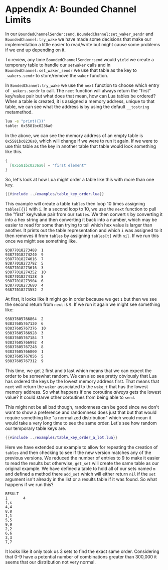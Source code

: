 # Appendix A: Bounded Channel Limits

In our `BoundedChannelSender:send`, `BoundedChannel:set_waker_sendr` and
`BoundedChannel:try_wake` we have made some decisions that make our implementation a little easier
to read/write but might cause some problems if we end up depending on it.

To review, any time `BoundedChannelSender:send` would `yield` we create a temporary table
to handle our `setwaker` calls and in `BoundedChannel:set_waker_sendr`
we use that table as the key to `_wakers.sendr` to store/remove the `waker` function.

In `BondedChannel:try_wake` we use the `next` function to choose which entry of `_wakers.sendr` to
call. The `next` function will always return the "first" key/value pair but what does that mean,
how can Lua tables be ordered? When a table is created, it is assigned a memory address, unique
to that table, we can see what the address is by using the default `__tostring` metamethod.

```sh
lua -e "print({})"
table: 0x5581bc0236a0
```

In the above, we can see the memory address of an empty table is `0x5581bc0236a0`, which will
change if we were to run it again. If we were to use this table as the key in another table that
table would look something like this.

```lua
{
  [0x5581bc0236a0] = "first element"
}
```
So, let's look at how Lua might order a table like this with more than one key.

<!-- Now that we have that outline, let's go over how this might negatively impact our send wakers.
The key issue here is that `next` will return the `waker` associated to the `wake_t` that has
the lowest memory address meaning we could potentially end up starving one of our senders if
our queue is full more than it is not. For example. -->

```lua
{{#include ../examples/table_key_order.lua}}
```

This example will create a table `tables` then loop 10 times assigning `tables[{}]` with `i`.
In a second loop to 10, we use the `next` function to pull the "first" key/value pair from
our `tables`. We then convert `t` by converting it into a hex string and then converting it
back into a number, which may be easier to read for some than trying to tell which hex value
is larger than another. It prints out the table representation and which `i` was assigned to it
then removes it from `tables` by assigning `tables[t]` with `nil`. If we run this once we might
see something like. 

```
93877018273488  1
93877018274240  9
93877018274016  7
93877018273792  5
93877018273616  3
93877018274352  10
93877018274128  8
93877018273904  6
93877018273680  4
93877018273552  2
```

At first, it looks like it might go in order because we get `1` but then we
see the second return from `next` is `9`. If we run it again we might see something like:


```sh
93837605766864  2
93837605767120  6
93837605767376  10
93837605766928  3
93837605767184  7
93837605766992  4
93837605767248  8
93837605766800  1
93837605767056  5
93837605767312  9
```

This time, we get `2` first and `9` last which means that we can expect the order to be somewhat
random. We can also see pretty obviously that Lua has ordered the keys by the lowest memory address
first. That means that `next` will return the `waker` associated to the `wake_t` that has
the lowest memory address. So what happens if one coroutine _always_ gets the lowest value?
It could starve other coroutines from being able to `send`.

This might not be all bad though, randomness can be good since we don't want to show a preference
and randomness does just that but that would require something like "a normalized distribution"
which would mean it would take a very long time to see the same order. Let's see how random our
temporary table keys are.

```lua
{{#include ../examples/table_key_order_a_lot.lua}}
```

Here we have extended our example to allow for repeating the creation of `tables` and then checking
to see if the new version matches any of the previous versions. We reduced the number of entries
to 9 to make it easier to read the results but otherwise, `get_set` will create the same table
as our original example. We have defined a table to hold all of our sets named `m` and defined a
method there `add_set` which will either return `nil` if the `set` argument isn't already in the
list or a results table if it was found. So what happens if we run this?

```text
RESULT
1       4
f,s
4,4
8,8
1,1
5,5
9,9
2,2
6,6
3,3
7,7
```

It looks like it only took us 3 sets to find the exact same order. Considering that 0-9 have
a potential number of combinations greater than 300,000 it seems that our distribution not very
normal.

